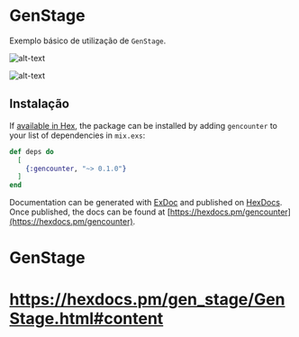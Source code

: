# GenStage

Exemplo básico de utilização de `GenStage`.

![alt-text](elixir_logo2.jpg)

![alt-text](elixir_logo2.jpg)

## Instalação

If [available in Hex](https://hex.pm/docs/publish), the package can be installed
by adding `gencounter` to your list of dependencies in `mix.exs`:

```elixir
def deps do
  [
    {:gencounter, "~> 0.1.0"}
  ]
end
```

Documentation can be generated with [ExDoc](https://github.com/elixir-lang/ex_doc)
and published on [HexDocs](https://hexdocs.pm). Once published, the docs can
be found at [https://hexdocs.pm/gencounter](https://hexdocs.pm/gencounter).

# GenStage
# https://hexdocs.pm/gen_stage/GenStage.html#content
